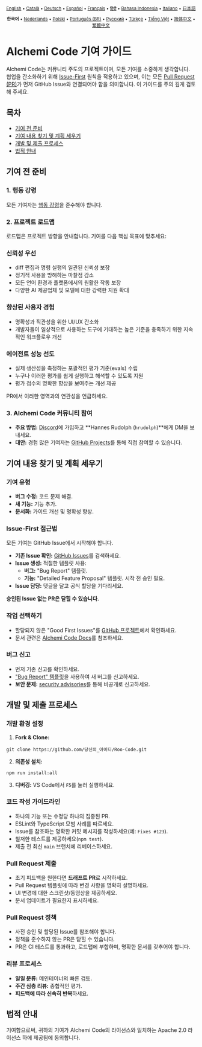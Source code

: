<div align="center">
<sub>

[English](../../CONTRIBUTING.md) • [Català](../ca/CONTRIBUTING.md) • [Deutsch](../de/CONTRIBUTING.md) • [Español](../es/CONTRIBUTING.md) • [Français](../fr/CONTRIBUTING.md) • [हिंदी](../hi/CONTRIBUTING.md) • [Bahasa Indonesia](../id/CONTRIBUTING.md) • [Italiano](../it/CONTRIBUTING.md) • [日本語](../ja/CONTRIBUTING.md)

</sub>
<sub>

<b>한국어</b> • [Nederlands](../nl/CONTRIBUTING.md) • [Polski](../pl/CONTRIBUTING.md) • [Português (BR)](../pt-BR/CONTRIBUTING.md) • [Русский](../ru/CONTRIBUTING.md) • [Türkçe](../tr/CONTRIBUTING.md) • [Tiếng Việt](../vi/CONTRIBUTING.md) • [简体中文](../zh-CN/CONTRIBUTING.md) • [繁體中文](../zh-TW/CONTRIBUTING.md)

</sub>
</div>

# Alchemi Code 기여 가이드

Alchemi Code는 커뮤니티 주도의 프로젝트이며, 모든 기여를 소중하게 생각합니다. 협업을 간소화하기 위해 [Issue-First](#issue-first-접근법) 원칙을 적용하고 있으며, 이는 모든 [Pull Request (PR)](#pull-request-제출)가 먼저 GitHub Issue와 연결되어야 함을 의미합니다. 이 가이드를 주의 깊게 검토해 주세요.

## 목차

- [기여 전 준비](#기여-전-준비)
- [기여 내용 찾기 및 계획 세우기](#기여-내용-찾기-및-계획-세우기)
- [개발 및 제출 프로세스](#개발-및-제출-프로세스)
- [법적 안내](#법적-안내)

## 기여 전 준비

### 1. 행동 강령

모든 기여자는 [행동 강령](./CODE_OF_CONDUCT.md)을 준수해야 합니다.

### 2. 프로젝트 로드맵

로드맵은 프로젝트 방향을 안내합니다. 기여를 다음 핵심 목표에 맞추세요:

### 신뢰성 우선

- diff 편집과 명령 실행의 일관된 신뢰성 보장
- 정기적 사용을 방해하는 마찰점 감소
- 모든 언어 환경과 플랫폼에서의 원활한 작동 보장
- 다양한 AI 제공업체 및 모델에 대한 강력한 지원 확대

### 향상된 사용자 경험

- 명확성과 직관성을 위한 UI/UX 간소화
- 개발자들이 일상적으로 사용하는 도구에 기대하는 높은 기준을 충족하기 위한 지속적인 워크플로우 개선

### 에이전트 성능 선도

- 실제 생산성을 측정하는 포괄적인 평가 기준(evals) 수립
- 누구나 이러한 평가를 쉽게 실행하고 해석할 수 있도록 지원
- 평가 점수의 명확한 향상을 보여주는 개선 제공

PR에서 이러한 영역과의 연관성을 언급하세요.

### 3. Alchemi Code 커뮤니티 참여

- **주요 방법:** [Discord](https://discord.gg/roocode)에 가입하고 **Hannes Rudolph (`hrudolph`)**에게 DM을 보내세요.
- **대안:** 경험 많은 기여자는 [GitHub Projects](https://github.com/orgs/RooCodeInc/projects/1)를 통해 직접 참여할 수 있습니다.

## 기여 내용 찾기 및 계획 세우기

### 기여 유형

- **버그 수정:** 코드 문제 해결.
- **새 기능:** 기능 추가.
- **문서화:** 가이드 개선 및 명확성 향상.

### Issue-First 접근법

모든 기여는 GitHub Issue에서 시작해야 합니다.

- **기존 Issue 확인:** [GitHub Issues](https://github.com/RooCodeInc/Roo-Code/issues)를 검색하세요.
- **Issue 생성:** 적절한 템플릿 사용:
    - **버그:** "Bug Report" 템플릿.
    - **기능:** "Detailed Feature Proposal" 템플릿. 시작 전 승인 필요.
- **Issue 담당:** 댓글을 달고 공식 할당을 기다리세요.

**승인된 Issue 없는 PR은 닫힐 수 있습니다.**

### 작업 선택하기

- 할당되지 않은 "Good First Issues"를 [GitHub 프로젝트](https://github.com/orgs/RooCodeInc/projects/1)에서 확인하세요.
- 문서 관련은 [Alchemi Code Docs](https://github.com/RooCodeInc/Roo-Code-Docs)를 참조하세요.

### 버그 신고

- 먼저 기존 신고를 확인하세요.
- ["Bug Report" 템플릿](https://github.com/RooCodeInc/Roo-Code/issues/new/choose)을 사용하여 새 버그를 신고하세요.
- **보안 문제:** [security advisories](https://github.com/RooCodeInc/Roo-Code/security/advisories/new)를 통해 비공개로 신고하세요.

## 개발 및 제출 프로세스

### 개발 환경 설정

1. **Fork & Clone:**

```
git clone https://github.com/당신의_아이디/Roo-Code.git
```

2. **의존성 설치:**

```
npm run install:all
```

3. **디버깅:** VS Code에서 `F5`를 눌러 실행하세요.

### 코드 작성 가이드라인

- 하나의 기능 또는 수정당 하나의 집중된 PR.
- ESLint와 TypeScript 모범 사례를 따르세요.
- Issue를 참조하는 명확한 커밋 메시지를 작성하세요(예: `Fixes #123`).
- 철저한 테스트를 제공하세요(`npm test`).
- 제출 전 최신 `main` 브랜치에 리베이스하세요.

### Pull Request 제출

- 초기 피드백을 원한다면 **드래프트 PR**로 시작하세요.
- Pull Request 템플릿에 따라 변경 사항을 명확히 설명하세요.
- UI 변경에 대한 스크린샷/동영상을 제공하세요.
- 문서 업데이트가 필요한지 표시하세요.

### Pull Request 정책

- 사전 승인 및 할당된 Issue를 참조해야 합니다.
- 정책을 준수하지 않는 PR은 닫힐 수 있습니다.
- PR은 CI 테스트를 통과하고, 로드맵에 부합하며, 명확한 문서를 갖추어야 합니다.

### 리뷰 프로세스

- **일일 분류:** 메인테이너의 빠른 검토.
- **주간 심층 리뷰:** 종합적인 평가.
- **피드백에 따라 신속히 반복**하세요.

## 법적 안내

기여함으로써, 귀하의 기여가 Alchemi Code의 라이선스와 일치하는 Apache 2.0 라이선스 하에 제공됨에 동의합니다.
